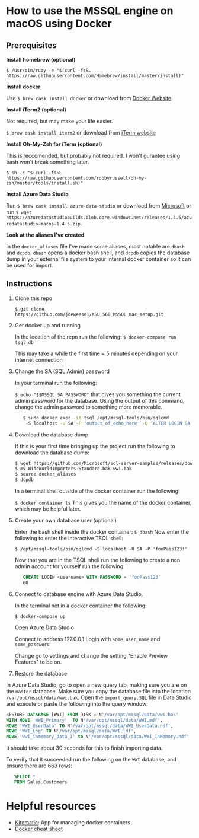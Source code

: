 # How to use the MSSQL engine on macOS using Docker

## Prerequisites

__Install homebrew (optional)__

   `$ /usr/bin/ruby -e "$(curl -fsSL https://raw.githubusercontent.com/Homebrew/install/master/install)"`

__Install docker__

   Use `$ brew cask install docker` or download from [Docker Website](https://hub.docker.com/editions/community/docker-ce-desktop-mac).


__Install iTerm2 (optional)__

Not required, but may make your life easier.

   `$ brew cask install iterm2` or download from [iTerm website](https://iterm2.com/downloads.html)

__Install Oh-My-Zsh for iTerm (optional)__

This is reccomended, but probably not required. I won't gurantee using bash won't break something later. 

   `$ sh -c "$(curl -fsSL https://raw.githubusercontent.com/robbyrussell/oh-my-zsh/master/tools/install.sh)"`

__Install Azure Data Studio__

   Run `$ brew cask install azure-data-studio` or download from [Microsoft](https://docs.microsoft.com/en-us/sql/azure-data-studio/download?view=sql-server-2017) or run `$ wget https://azuredatastudiobuilds.blob.core.windows.net/releases/1.4.5/azuredatastudio-macos-1.4.5.zip`.

__Look at the aliases I've created__

   In the `docker_aliases` file I've made some aliases, most notable are `dbash` and `dcpdb`. `dbash` opens a docker bash shell, and `dcpdb` copies the database dump in your external file system to your internal docker container so it can be used for import.


## Instructions
1. Clone this repo

   `$ git clone https://github.com/jdeweese1/KSU_560_MSSQL_mac_setup.git`

3. Get docker up and running

   In the location of the repo run the following:
   `$ docker-compose run tsql_db`

   This may take a while the first time ~ 5 minutes depending on your internet connection

5. Change the SA (SQL Admin) password

   In your terminal run the following:
   
   `$ echo "$$MSSQL_SA_PASSWORD"` that gives you something the current admin password for the database. Using the output of this command, change the admin password to something more memorable.

   ```Bash
      $ sudo docker exec -it tsql /opt/mssql-tools/bin/sqlcmd 
       -S localhost -U SA -P 'output_of_echo_here' -Q 'ALTER LOGIN SA WITH PASSWORD=SA_PASSWORD="fooPass123!"'
   ```

6. Download the database dump

   If this is your first time bringing up the project run the following to download the database dump:
   
   ```Bash
   $ wget https://github.com/Microsoft/sql-server-samples/releases/download/wide-world-importers-v1.0/WideWorldImporters-Standard.bak
   $ mv WideWorldImporters-Standard.bak wwi.bak
   $ source docker_aliases
   $ dcpdb

   ```
   
   In a terminal shell outside of the docker container run the following:
   
   `$ docker container ls` 
   This gives you the name of the docker container, which may be helpful later.

7. Create your own database user (optional)
   
   Enter the bash shell inside the docker container:
   `$ dbash`
   Now enter the following to enter the interactive TSQL shell:

   `$ /opt/mssql-tools/bin/sqlcmd -S localhost -U SA -P 'fooPass123!'`
   
   Now that you are in the TSQL shell run the following to create a non admin account for yourself run the following:
   
   ```SQL
      CREATE LOGIN <username> WITH PASSWORD = 'fooPass123'
      GO
      ```

9. Connect to database engine with Azure Data Studio.

   In the terminal not in a docker container the following:
   
   `$ docker-compose up`

   Open Azure Data Studio
   
   Connect to address 127.0.0.1
   Login with `some_user_name` and `some_password`

   Change go to settings and change the setting "Enable Preview Features" to be on.

10. Restore the database

   In Azure Data Studio, go to open a new query tab, making sure you are on the `master` database. Make sure you copy the database file into the location `/var/opt/mssql/data/wwi.bak`. Open the `import_query.SQL` file in Data Studio and execute or paste the following into the query window:
   
```SQL 
RESTORE DATABASE [WWI] FROM DISK = N'/var/opt/mssql/data/wwi.bak'
WITH MOVE 'WWI_Primary'  TO N'/var/opt/mssql/data/WWI.mdf', 
MOVE 'WWI_UserData' TO N'/var/opt/mssql/data/WWI_UserData.ndf',
MOVE 'WWI_Log' TO N'/var/opt/mssql/data/WWI.ldf',
MOVE 'wwi_inmemory_data_1' to N'/var/opt/mssql/data/WWI_InMemory.ndf'
```
It should take about 30 seconds for this to finish importing data.

To verify that it succeeded run the following on the `WWI` database, and ensure there are 663 rows:
   ```SQL
      SELECT * 
      FROM Sales.Customers
   ```

# Helpful resources

- [Kitematic](https://github.com/docker/kitematic): App for managing docker containers.
- [Docker cheat sheet](https://github.com/wsargent/docker-cheat-sheet)




